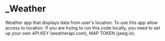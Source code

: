# _Weather
Weather app that displays data from user's location.
To use this app allow access to location.
If you are trying to run this code locally, you need to set up your own API KEY (weatherapi.com), MAP TOKEN (jawg.io).
